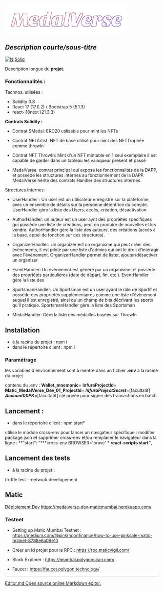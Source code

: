 ![Cover](./data/medalverse.png)
## _Description courte/sous-titre_

[![N|Solid](https://alyra.fr/wp-content/uploads/2019/06/logo-titre-alyra-bleu-transparent-64px_v3.png)](https://alyra.fr/)

Description longue du **projet**.

### Fonctionnalités :

Technos. utlisées :
 - Solidity 0.8
 - React 17 (17.0.2) / Bootstrap 5 (5.1.3)
 - react-i18next (21.3.3)

**Contrats Solidity :** 

 - Contrat $Medal:
   ERC20 utilisable pour mint les NFTs
   
 - Contrat NFTArtist: 
   NFT de base utilisé pour mint des NFTTrophée comme throwIn

 - Contrat NFT ThrowIn:
    Mint d'un NFT mintable en 1 seul exemplaire il est capable de garder dans un tableau les vainqueur present et passé 
 
 - MedalVerse: contrat principal qui expose les fonctionnalités de la DAPP, et possède les structures internes au fonctionnement de la DAPP. MedalVerse hérite des contrats Handler des structures internes.

 Structures internes: 
 
 - UserHandler : Un user est un utilisateur enregistré sur la plateforme, avec un ensemble de détails sur la personne détentrice du compte. UserHandler gère la liste des Users, accès, création, désactivation

 - AuthorHandler: un auteur est un user aynt des propriétés spécifiques qui possède une liste de créations, peut en produire de nouvelles et les vendre. AuthorHandler gère la liste des auteurs, des créations (accès à la base, appel de fonction sur ces structures).

- OrganizerHandler: Un organizer est un organisme qui peut créer des évènements, il est piloté par une liste d'admins qui ont le droit d'intéragir avec l'évènement. OrganizerHandler permet de lister, ajouter/désactiver un organizer

- EventHandler: Un évènement est généré par un organisme, et possède des propriétés particulières (date de départ, fin, etc.). EventHandler gère la liste des

- SportsmanHandler: Un Sportsman est un user ayant le rôle de Sportif et possède des propriétés supplémentaires comme une liste d'évènement auquel il est enregistré, ainsi qu'un champ de bits décrivant les sports qu'il pratique. SportsmanHandler gère la liste des Sportsman

- MedalHandler: Gère la liste des médailles basées sur ThrowIn

## Installation
- à la racine du projet :
npm i
- dans le répertoire client :
npm i

### Paramétrage
les variables d'environnement sont à mentre dans un fichier **.env** à la racine du projet

contenu du .env :
**Wallet_mnemonic**=
**InfuraProjectId**=
**Matic_MedalVerse_Dev_01_ProjectId**=
***InfuraProjectSecret***=[facultatif]
***Account00PK***=[facultatif] clé privée pour signer des transactions en batch

## Lancement :
- dans le répertoire client :
npm start*

utilise  le module cross-env pour lancer un navigateur spécifique : modifier package.json et supprimer cross-env et/ou remplacer le navigateur  dans la ligne :
**"start": "***cross-env BROWSER='brave' * **react-scripts start"**,


## Lancement des tests
- à la racine du projet :

truffle test --network developement

## Matic
[Déploiement Dev](https://medalverse-dev-maticmumbai.herokuapp.com/)
https://medalverse-dev-maticmumbai.herokuapp.com/

### Testnet
 - Setting up Matic Mumbai Testnet :
https://medium.com/@pinkmoonfinance/how-to-use-pinksale-matic-testnet-8788e6a09e10

 - Créer un Id projet pour le RPC :
  https://rpc.maticvigil.com/
 
 - Block Explorer :
 https://mumbai.polygonscan.com/

 - Faucet :
https://faucet.polygon.technology/



------------
[Editor.md Open source online Markdown editor.](https://pandao.github.io/editor.md "editor.md")
